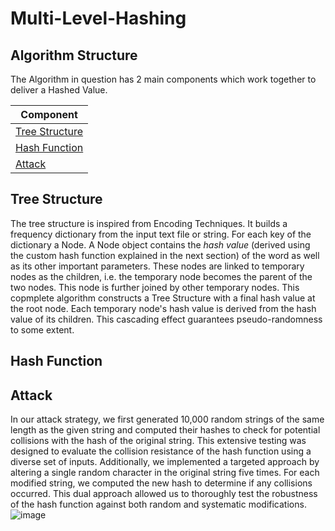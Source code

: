 # Multi-Level-Hashing

## Algorithm Structure

The Algorithm in question has 2 main components which work together to deliver a Hashed Value.

| Component                         |
| --------------------------------- |
| [Tree Structure](#tree-structure) |
| [Hash Function](#hash-function)   |
| [Attack](#attack)                 |

## Tree Structure

The tree structure is inspired from Encoding Techniques. It builds a frequency dictionary from the input text file or string. For each key of the dictionary a Node. A Node object contains the _hash value_ (derived using the custom hash function explained in the next section) of the word as well as its other important parameters. These nodes are linked to temporary nodes as the children, i.e. the temporary node becomes the parent of the two nodes. This node is further joined by other temporary nodes. This copmplete algorithm constructs a Tree Structure with a final hash value at the root node. Each temporary node's hash value is derived from the hash value of its children. This cascading effect guarantees pseudo-randomness to some extent.

## Hash Function

## Attack

In our attack strategy, we first generated 10,000 random strings of the same length as the given string and computed their hashes to check for potential collisions with the hash of the original string. This extensive testing was designed to evaluate the collision resistance of the hash function using a diverse set of inputs. Additionally, we implemented a targeted approach by altering a single random character in the original string five times. For each modified string, we computed the new hash to determine if any collisions occurred. This dual approach allowed us to thoroughly test the robustness of the hash function against both random and systematic modifications.
![image](https://github.com/umar-tariq-1/Multi-Level-Hashing/assets/97828137/0b80fb1c-fd73-49ec-b688-e7a8f62faa7b)
